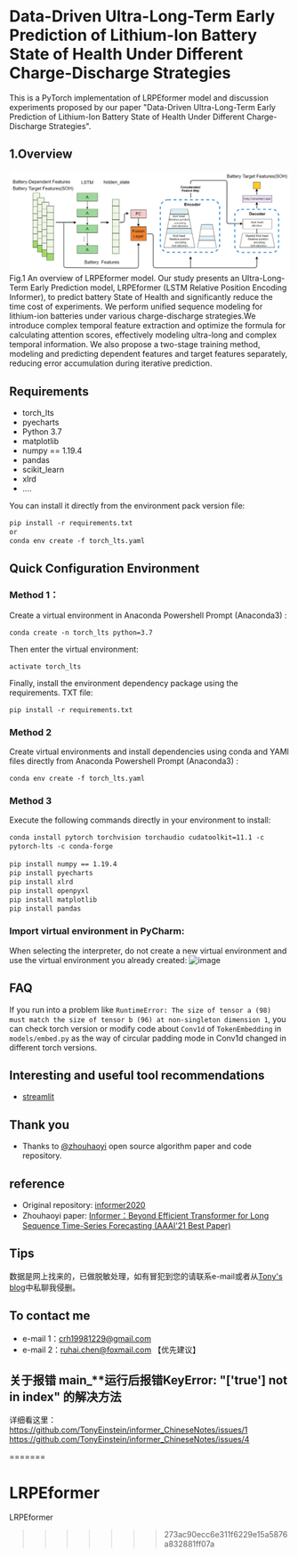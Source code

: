# Data-Driven Ultra-Long-Term Early Prediction of Lithium-Ion Battery State of Health Under Different Charge-Discharge Strategies

This is a PyTorch implementation of LRPEformer model and discussion experiments proposed by our paper "Data-Driven Ultra-Long-Term Early Prediction of Lithium-Ion Battery State of Health Under Different Charge-Discharge Strategies".

## 1.Overview
![Example Image](imgs/fig1.png)
Fig.1 An overview of LRPEformer model.
Our study presents an Ultra-Long-Term Early Prediction model, LRPEformer (LSTM Relative Position Encoding Informer), to predict battery State of Health and significantly reduce the time cost of experiments. We perform unified sequence modeling for lithium-ion batteries under various charge-discharge strategies.We introduce complex temporal feature extraction and optimize the formula for calculating attention scores, effectively modeling ultra-long and complex temporal information. We also propose a two-stage training method, modeling and predicting dependent features and target features separately, reducing error accumulation during iterative prediction.


## Requirements
- torch_lts
- pyecharts
- Python 3.7
- matplotlib
- numpy == 1.19.4
- pandas
- scikit_learn
- xlrd
- ....

You can install it directly from the environment pack version file:
```
pip install -r requirements.txt
or
conda env create -f torch_lts.yaml
```

## Quick Configuration Environment

### Method 1：
Create a virtual environment in Anaconda Powershell Prompt (Anaconda3) :
```
conda create -n torch_lts python=3.7
```
Then enter the virtual environment:
```
activate torch_lts
```
Finally, install the environment dependency package using the requirements. TXT file:
```
pip install -r requirements.txt

```

### Method 2
Create virtual environments and install dependencies using conda and YAMl files directly from Anaconda Powershell Prompt (Anaconda3) :
```
conda env create -f torch_lts.yaml
```

### Method 3
Execute the following commands directly in your environment to install:
```
conda install pytorch torchvision torchaudio cudatoolkit=11.1 -c pytorch-lts -c conda-forge

pip install numpy == 1.19.4
pip install pyecharts
pip install xlrd
pip install openpyxl
pip install matplotlib
pip install pandas

```



### Import virtual environment in PyCharm:
When selecting the interpreter, do not create a new virtual environment and use the virtual environment you already created:
![image](https://user-images.githubusercontent.com/47185449/176341835-506057a2-479b-414b-a88b-45ff0f1650db.png)


## FAQ
If you run into a problem like `RuntimeError: The size of tensor a (98) must match the size of tensor b (96) at non-singleton dimension 1`, you can check torch version or modify code about `Conv1d` of `TokenEmbedding` in `models/embed.py` as the way of circular padding mode in Conv1d changed in different torch versions.

## Interesting and useful tool recommendations
* [streamlit](https://awesome-streamlit.org/)


## Thank you
* Thanks to [@zhouhaoyi](https://github.com/zhouhaoyi) open source algorithm paper and code repository.


## reference
* Original repository: [informer2020](https://github.com/zhouhaoyi/Informer2020)
* Zhouhaoyi paper: [Informer：Beyond Efficient Transformer for Long Sequence Time-Series Forecasting (AAAI'21 Best Paper)](https://arxiv.org/abs/2012.07436)

## Tips
数据是网上找来的，已做脱敏处理，如有冒犯到您的请联系e-mail或者从[Tony's blog](https://blog.csdn.net/qq_42658739?type=blog)中私聊我侵删。

## To contact me
* e-mail 1：crh19981229@gmail.com
* e-mail 2：ruhai.chen@foxmail.com 【优先建议】

## 关于报错 main_**运行后报错KeyError: "['true'] not in index" 的解决方法

详细看这里：
https://github.com/TonyEinstein/informer_ChineseNotes/issues/1
https://github.com/TonyEinstein/informer_ChineseNotes/issues/4



=======
# LRPEformer
LRPEformer
>>>>>>> 273ac90ecc6e311f6229e15a5876a832881ff07a
